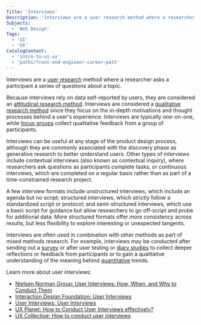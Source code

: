 ```yaml
---
Title: 'Interviews'
Description: 'Interviews are a user research method where a researcher asks a participant a series of questions about a topic.'
Subjects:
  - 'Web Design'
Tags:
  - 'UI'
  - 'UX'
CatalogContent:
  - 'intro-to-ui-ux'
  - 'paths/front-end-engineer-career-path'
---
```


Interviews are a [user research](https://www.codecademy.com/resources/docs/uiux/user-research) method where a researcher asks a participant a series of questions about a topic.

Because interviews rely on data self-reported by users, they are considered an [attitudinal research method](https://www.codecademy.com/resources/docs/uiux/attitudinal-research). Interviews are considered a [qualitative research method](https://www.codecademy.com/resources/docs/uiux/qualitative-research) since they focus on the in-depth motivations and thought processes behind a user's experience. Interviews are typically one-on-one, while [focus groups](https://www.codecademy.com/resources/docs/uiux/focus-groups) collect qualitative feedback from a group of participants.

Interviews can be useful at any stage of the product design process, although they are commonly associated with the discovery phase as generative research to better understand users. Other types of interviews include contextual interviews (also known as contextual inquiry), where researchers ask questions as participants complete tasks, or continuous interviews, which are completed on a regular basis rather than as part of a time-constrained research project.

A few interview formats include unstructured interviews, which include an agenda but no script; structured interviews, which strictly follow a standardized script or protocol; and semi-structured interviews, which use a basic script for guidance but allow researchers to go off-script and probe for additional data. More structured formats offer more consistency across results, but less flexibility to explore interesting or unexpected tangents.

Interviews are often used in combination with other methods as part of mixed methods research. For example, interviews may be conducted after sending out a [survey](https://www.codecademy.com/resources/docs/uiux/surveys) or after user testing or [diary studies](https://www.codecademy.com/resources/docs/uiux/diary-study) to collect deeper reflections or feedback from participants or to gain a qualitative understanding of the meaning behind [quantitative](https://www.codecademy.com/resources/docs/uiux/quantitative-research) trends.

Learn more about user interviews:

- [Nielsen Norman Group: User Interviews: How, When, and Why to Conduct Them](https://www.nngroup.com/articles/user-interviews/)
- [Interaction Design Foundation: User Interviews](https://www.interaction-design.org/literature/topics/user-interviews)
- [User Interviews: User Interviews](https://www.userinterviews.com/ux-research-field-guide-chapter/user-interviews)
- [UX Planet: How to Conduct User Interviews effectively?](https://uxplanet.org/how-to-conduct-a-user-interview-effectively-fa445c151e2a)
- [UX Collective: How to conduct user interviews](https://uxdesign.cc/how-to-conduct-user-interviews-fe4b8c34b0b7)
